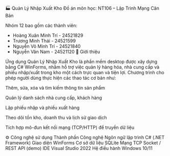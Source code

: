 🏭 Quản Lý Nhập Xuất Kho
Đồ án môn học: NT106 – Lập Trình Mạng Căn Bản

Nhóm 12 bao gồm các thành viên:
  - Hoàng Xuân Minh Trí - 24521829
  - Trương Minh Thái - 24521599
  - Nguyễn Võ Minh Trí - 24521840
  - Nguyễn Văn Nam - 24521120
📖 Giới thiệu

Ứng dụng Quản Lý Nhập Xuất Kho là phần mềm desktop được xây dựng bằng C# WinForms, nhằm hỗ trợ việc quản lý hàng hóa, nhà cung cấp và phiếu nhập/xuất trong kho một cách trực quan và tiện lợi.
Chương trình cho phép người dùng thực hiện các thao tác cơ bản như:

Thêm, sửa, xóa và tìm kiếm thông tin sản phẩm

Quản lý danh sách nhà cung cấp, khách hàng

Lập phiếu nhập và phiếu xuất hàng

Theo dõi tồn kho, doanh thu và lịch sử giao dịch

Tích hợp mô-đun kết nối mạng (TCP/HTTP) để truyền dữ liệu

⚙️ Công nghệ sử dụng
Thành phần	Công nghệ
Ngôn ngữ lập trình	C# (.NET Framework)
Giao diện	WinForms
Cơ sở dữ liệu	SQLite
Mạng	TCP Socket / REST API (demo)
IDE	Visual Studio 2022
Hệ điều hành	Windows 10/11
